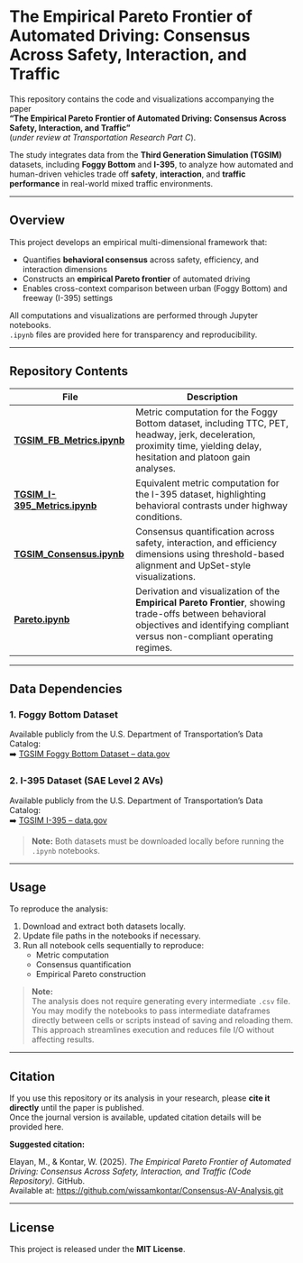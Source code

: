 # The Empirical Pareto Frontier of Automated Driving: Consensus Across Safety, Interaction, and Traffic

This repository contains the code and visualizations accompanying the paper  
**“The Empirical Pareto Frontier of Automated Driving: Consensus Across Safety, Interaction, and Traffic”**  
(*under review at Transportation Research Part C*).

The study integrates data from the **Third Generation Simulation (TGSIM)** datasets, including **Foggy Bottom** and **I-395**, to analyze how automated and human-driven vehicles trade off **safety**, **interaction**, and **traffic performance** in real-world mixed traffic environments.

---

## Overview

This project develops an empirical multi-dimensional framework that:
- Quantifies **behavioral consensus** across safety, efficiency, and interaction dimensions  
- Constructs an **empirical Pareto frontier** of automated driving  
- Enables cross-context comparison between urban (Foggy Bottom) and freeway (I-395) settings  

All computations and visualizations are performed through Jupyter notebooks.  
`.ipynb` files are provided here for transparency and reproducibility.

---

## Repository Contents

| File | Description |
|------|--------------|
| **[TGSIM_FB_Metrics.ipynb](./TGSIM_FB_Metrics.ipynb)** | Metric computation for the Foggy Bottom dataset, including TTC, PET, headway, jerk, deceleration, proximity time, yielding delay, hesitation and platoon gain analyses. |
| **[TGSIM_I-395_Metrics.ipynb](./TGSIM_I-395_Metrics.ipynb)** | Equivalent metric computation for the I-395 dataset, highlighting behavioral contrasts under highway conditions. |
| **[TGSIM_Consensus.ipynb](./TGSIM_Consensus.ipynb)** | Consensus quantification across safety, interaction, and efficiency dimensions using threshold-based alignment and UpSet-style visualizations. |
| **[Pareto.ipynb](./Pareto.ipynb)** | Derivation and visualization of the **Empirical Pareto Frontier**, showing trade-offs between behavioral objectives and identifying compliant versus non-compliant operating regimes. |

---

## Data Dependencies

### 1. Foggy Bottom Dataset
Available publicly from the U.S. Department of Transportation’s Data Catalog:  
➡️ [TGSIM Foggy Bottom Dataset – data.gov](https://catalog.data.gov/dataset/third-generation-simulation-data-tgsim-foggy-bottom-trajectories)

### 2. I-395 Dataset (SAE Level 2 AVs)
Available publicly from the U.S. Department of Transportation’s Data Catalog:  
➡️ [TGSIM I-395 – data.gov](https://catalog.data.gov/dataset/third-generation-simulation-data-tgsim-i-395-trajectories)


> **Note:** Both datasets must be downloaded locally before running the `.ipynb` notebooks. 

---

## Usage

To reproduce the analysis:
1. Download and extract both datasets locally.  
2. Update file paths in the notebooks if necessary.  
3. Run all notebook cells sequentially to reproduce:
   - Metric computation  
   - Consensus quantification  
   - Empirical Pareto construction  

> **Note:**  
> The analysis does not require generating every intermediate `.csv` file.  
> You may modify the notebooks to pass intermediate dataframes directly between cells or scripts instead of saving and reloading them.  
> This approach streamlines execution and reduces file I/O without affecting results.
---

## Citation

If you use this repository or its analysis in your research, please **cite it directly** until the paper is published.  
Once the journal version is available, updated citation details will be provided here.

**Suggested citation:**

Elayan, M., & Kontar, W. (2025). *The Empirical Pareto Frontier of Automated Driving: Consensus Across Safety, Interaction, and Traffic (Code Repository).* GitHub.  
Available at: https://github.com/wissamkontar/Consensus-AV-Analysis.git


---

## License

This project is released under the **MIT License**.
